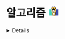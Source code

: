 # 알고리즘 <img src="./md-images/elwlahd555.png" height = "30" width="30">

<details>

## 백준 문제

- [2048 (Easy)] (https://www.acmicpc.net/problem/12100)

- [시험감독] (https://www.acmicpc.net/problem/13458)

- [로봇 청소기] (https://www.acmicpc.net/problem/14503)

- [감시] (https://www.acmicpc.net/problem/15683)

- [사다리 조작] (https://www.acmicpc.net/problem/15684)

- [나무 재테크] (https://www.acmicpc.net/problem/16235)
